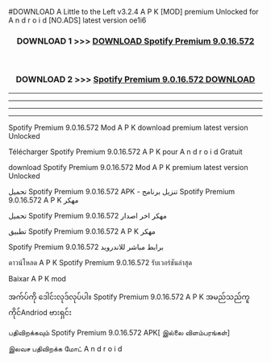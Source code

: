 #DOWNLOAD A Little to the Left v3.2.4 A P K [MOD] premium Unlocked for A n d r o i d [NO.ADS] latest version oe1i6 



<div align="center">

<h3>DOWNLOAD 1 >>> <a href="https://downloadmod1.web.app/?judul=Spotify Premium 9.0.16.572">DOWNLOAD Spotify Premium 9.0.16.572</a></h3><br>

<h3>DOWNLOAD 2 >>> <a href="https://downloadmod1.web.app/?judul=Spotify Premium 9.0.16.572">Spotify Premium 9.0.16.572 DOWNLOAD </a></h3>

</div>


----------------------------------------------------------

----------------------------------------------------------

----------------------------------------------------------

----------------------------------------------------------


Spotify Premium 9.0.16.572 Mod A P K download premium latest version Unlocked

Télécharger Spotify Premium 9.0.16.572 A P K pour A n d r o i d Gratuit

download Spotify Premium 9.0.16.572 Mod A P K premium latest version Unlocked

تحميل Spotify Premium 9.0.16.572 APK - تنزيل برنامج Spotify Premium 9.0.16.572 A P K مهكر

تحميل Spotify Premium 9.0.16.572 مهكر اخر اصدار

تطبيق Spotify Premium 9.0.16.572 A P K مهكر

Spotify Premium 9.0.16.572 برابط مباشر للاندرويد

ดาวน์โหลด A P K Spotify Premium 9.0.16.572 รับเวอร์ชันล่าสุด

Baixar A P K mod

အက်ပ်ကို ဒေါင်းလုဒ်လုပ်ပါ။ Spotify Premium 9.0.16.572 A P K အမည်သည်ကူကိုင်Andriod ဗားရှင်း

பதிவிறக்கவும் Spotify Premium 9.0.16.572 APK[ இல்லை விளம்பரங்கள்] 
 
இலவச பதிவிறக்க மோட் A n d r o i d



